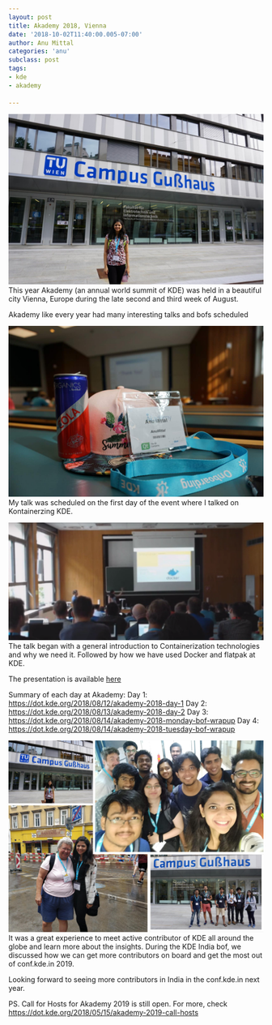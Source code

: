 ```yaml
---
layout: post
title: Akademy 2018, Vienna
date: '2018-10-02T11:40:00.005-07:00'
author: Anu Mittal
categories: 'anu'
subclass: post
tags:
- kde
- akademy

---
```

![Campus][akademy-campus]
This year Akademy (an annual world summit of KDE) was held in a beautiful city Vienna, Europe during the late second and third week of August.

Akademy like every year had many interesting talks and bofs scheduled

![Akademy talks][akademy-talks]
My talk was scheduled on the first day of the event where I talked on Kontainerzing KDE.

![Presentation on Docker][akademy-docker]
The talk began with a general introduction to Containerization technologies and why we need it. Followed by how we have used Docker and flatpak at KDE.

The presentation is available [here][presentation]

Summary of each day at Akademy:
Day 1: https://dot.kde.org/2018/08/12/akademy-2018-day-1
Day 2: https://dot.kde.org/2018/08/13/akademy-2018-day-2
Day 3: https://dot.kde.org/2018/08/14/akademy-2018-monday-bof-wrapup
Day 4: https://dot.kde.org/2018/08/14/akademy-2018-tuesday-bof-wrapup

![Best part of Akademy][akademy-humans]
It was a great experience to meet active contributor of KDE all around the globe and learn more about the insights. During the KDE India bof, we discussed how we can get more contributors on board and get the most out of conf.kde.in 2019.

Looking forward to seeing more contributors in India in the conf.kde.in next year.

PS. Call for Hosts for Akademy 2019 is still open. For more, check https://dot.kde.org/2018/05/15/akademy-2019-call-hosts



[presentation]: https://docs.google.com/presentation/d/1LdtW9T0pT2t6RS0c0X7qbXzhjT1v8GvFPARuBtlCGoY/edit?usp=sharing
[akademy-campus]: /assets/images/campus.JPG
[akademy-talks]: /assets/images/AnuKDE.JPG
[akademy-docker]: /assets/images/dockerPPT.png
[akademy-humans]: /assets/images/akademy2018.jpg
